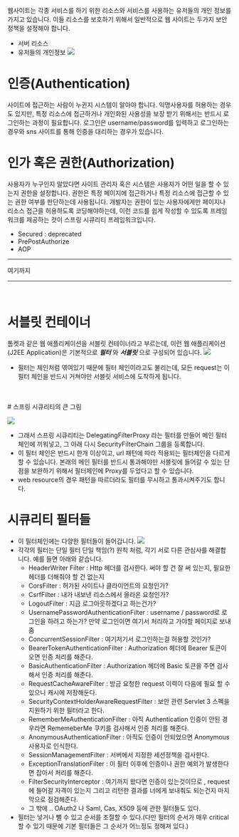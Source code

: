 웹사이트는 각종 서비스를 하기 위한 리소스와 서비스를 사용하는 유저들의 개인 정보를 가지고 있습니다. 이들 리소스를 보호하기 위해서 일반적으로 웹 사이트는 두가지 보안 정책을 설정해야 합니다.

- 서버 리소스
- 유저들의 개인정보
![](https://gitlab.com/jongwons.choi/spring-boot-security-lecture/-/raw/master/images/fig-0-site-securities.png)


# 인증(Authentication)
사이트에 접근하는 사람이 누귄지 시스템이 알아야 합니다. 익명사용자를 허용하는 경우도 있지만, 특정 리소스에 접근하거나 개인화된 사용성을 보장 받기 위해서는 반드시 로그인하는 과정이 필요합니다. 로그인은 username/password를 입력하고 로그인하는 경우와 sns 사이트를 통해 인증을 대리하는 경우가 있습니다.

# 인가 혹은 권한(Authorization)
사용자가 누구인지 알았다면 사이트 관리자 혹은 시스템은 사용자가 어떤 일을 할 수 있는지 권한을 설정합니다. 권한은 특정 페이지에 접근하거나 특정 리소스에 접근할 수 있는 권한 여부를 판단하는데 사용됩니다. 개발자는 권한이 있는 사용자에게만 페이지나 리소스 접근을 허용하도록 코딩해야하는데, 이런 코드를 쉽게 작성할 수 있도록 프레임워크를 제공하는 것이 스프링 시큐리티 프레임워크입니다.
- Secured : deprecated
- PrePostAuthorize
- AOP

***
여기까지
***

<br/>

# 서블릿 컨테이너
톰켓과 같은 웹 애플리케이션을 서블릿 컨테이너라고 부르는데, 이런 웹 애플리케이션(J2EE Application)은 기본적으로 _**필터**_ 와 _**서블릿**_ 으로 구성되어 있습니다.
![](https://gitlab.com/jongwons.choi/spring-boot-security-lecture/-/raw/master/images/fig-1-servlet-container.png)
- 필터는 체인처럼 엮여있기 때문에 필터 체인이라고도 불리는데, 모든 request는 이 필터 체인을 반드시 거쳐야만 서블릿 서비스에 도착하게 됩니다.
<br/>
<br/>
# 스프링 시큐리티의 큰 그림

![](https://gitlab.com/jongwons.choi/spring-boot-security-lecture/-/raw/master/images/fig-2-spring-big-picture.png)
- 그래서 스프링 시큐리티는 DelegatingFilterProxy 라는 필터를 만들어 메인 필터체인에 끼워넣고, 그 아래 다시 SecurityFilterChain 그룹을 등록합니다.
- 이 필터 체인은 반드시 한개 이상이고, url 패턴에 따라 적용되는 필터체인을 다르게 할 수 있습니다. 본래의 메인 필터를 반드시 통과해야만 서블릿에 들어갈 수 있는 단점을 보완하기 위해서 필터체인에 Proxy를 두었다고 할 수 있습니다.
- web resource의 경우 패턴을 따르더라도 필터를 무시하고 통과시켜주기도 합니다.

# 시큐리티 필터들
- 이 필터체인에는 다양한 필터들이 들어갑니다.
![](https://gitlab.com/jongwons.choi/spring-boot-security-lecture/-/raw/master/images/fig-4-filters.png)
- 각각의 필터는 단일 필터 단일 책임(?) 원칙 처럼, 각기 서로 다른 관심사를 해결합니다. 예를 들면 아래와 같습니다.
  - HeaderWriter Filter : Http 헤더를 검사한다. 써야 할 건 잘 써 있는지, 필요한 헤더를 더해줘야 할 건 없는지
  - CorsFilter : 허가된 사이트나 클라이언트의 요청인가?
  - CsrfFilter : 내가 내보낸 리소스에서 올라온 요청인가?
  - LogoutFilter : 지금 로그아웃하겠다고 하는건가?
  - UsernamePasswordAuthenticationFilter : username / password로 로그인을 하려고 하는가? 만약 로그인이면 여기서 처리하고 가야할 페이지로 보내줌
  - ConcurrentSessionFilter : 여기저기서 로그인하는걸 허용할 것인가?
  - BearerTokenAuthenticationFilter : Authorization 헤더에 Bearer 토큰이 오면 인증 처리를 해준다.
  - BasicAuthenticationFilter : Authorization 헤더에 Basic 토큰을 주면 검사해서 인증 처리를 해준다.
  - RequestCacheAwareFilter : 방금 요청한 request 이력이 다음에 필요 할 수 있으니 캐시에 저장해둔다.
  - SecurityContextHolderAwareRequestFilter : 보안 관련 Servlet 3 스펙을 지원하기 위한 필터라고 한다.
  - RememberMeAuthenticationFilter : 아직 Authentication 인증이 안된 경우라면 RememeberMe 쿠키를 검사해서 인증 처리를 해준다.
  - AnonymousAuthenticationFilter : 아직도 인증이 안되었으면 Anonymous 사용자로 인식한다.
  - SessionManagementFilter : 서버에서 지정한 세션정책을 검사한다.
  - ExceptionTranslationFilter : 이 필터 이후에 인증이나 권한 예외가 발생한다면 잡아서 처리를 해준다.
  - FilterSecurityInterceptor : 여기까지 왔다면 인증이 있는것이므로 , request에 들어갈 자격이 있는지 그리고 리턴한 결과를 너에게 보내줘도 되는건지 마지막으로 점검해준다.
  - 그 밖에 .. OAuth2 나 Saml, Cas, X509 등에 관한 필터들도 있다.
- 필터는 넣거나 뺄 수 있고 순서를 조절할 수 있다.(다만 필터의 순서가 매우 critical 할 수 있기 때문에 기본 필터들은 그 순서가 어느정도 정해져 있다.)
